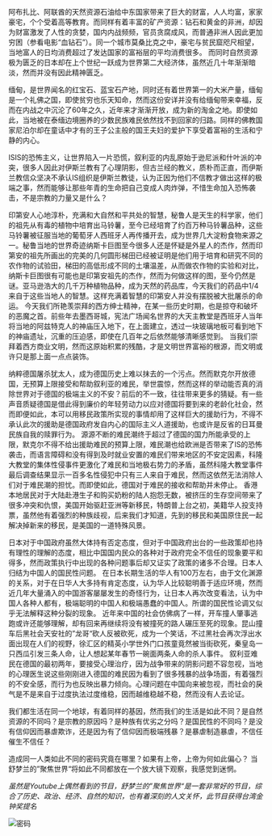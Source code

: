 阿布扎比、阿联酋的天然资源石油给中东国家带来了巨大的财富，人人均富，家家豪宅，个个受着高等教育。而同样有着丰富的矿产资源：钻石和黄金的非洲，却因为财富激发了人性的贪婪，国内内战频频，官员贪腐成风，而普通非洲人因此更加穷困（参看电影“血钻石”）。同一个城市莫桑比克之中，豪宅与贫民窟咫尺相望，当地富人的日均消费超过了发达国家的富裕层的平均消费很多。 而同时自然资源极为匮乏的日本却在上个世纪一跃成为世界第二大经济体，虽然近几十年渐渐暗淡，然而并没有因此精神匮乏。

缅甸，是世界闻名的红宝石、蓝宝石产地，同时还有着世界第一的大米产量，缅甸是一个礼佛之国，即使贫穷也乐天知命，然而这份安详并没有给缅甸带来幸福，反而在内战之中沉沦了60年之久，近年来才渐渐开放，成为新的淘金之地。即使如此，当地被在泰缅边境圈养的少数民族难民依然找不到回家的归路。同样的佛教国家尼泊尔却在童话中才有的王子公主般的国王夫妇的爱护下享受着富裕的生活和宁静的内心。

ISIS的恐怖主义，让世界陷入一片恐慌，叙利亚的内乱原始于逊尼派和什叶派的冲突，很多人因此对伊斯兰教有了心理阴影，但古兰经的教义，质朴而正直，而伊斯兰教信众坚决不承认IS组织是伊斯兰教徒，认为正因为他们不信教才做出这样的极端之事，然而能够让那些年青的生命把自己变成人肉炸弹，不惜生命加入恐怖袭击，不是宗教的力量又是什么？

印第安人心地淳朴，充满和大自然和平共处的智慧，秘鲁人是天生的科学家，他们的祖先从有毒的植物中培育出马铃薯，至今已经培育了约百万种马铃薯品种，这些马铃薯被征服当地的葡萄牙人西班牙人再传播开去，成为世界几大淀粉食物来源之一。秘鲁当地的世界奇迹纳斯卡巨图至今很多人还是怀疑是外星人的杰作，然而印第安的祖先所画出的完美的几何圆形梯田已经被证明是他们用于培育和研究不同的农作物的试验田，梯田的高低形成不同的土壤温差，从而做农作物的实验和对比，纳斯卡巨图很有可能也是印第安祖先的杰作，然而为何做这样的图，至今仍然是谜。亚马逊浩大的几千万种植物品种，成为天然的药品库，今天我们的药品中1/4来自于这些当地人的智慧。这样充满着智慧的印第安人并没有摆脱被大批屠杀的命运。 今天我们所艳羡崇拜的西方绅士精神，在某一些历史时期，也是掠夺和破坏的恶魔之首。前些年去墨西哥城，宪法广场闻名世界的大天主教堂是西班牙人当年将当地的阿兹特克人的神庙压入地下，在上面建立，透过一块玻璃地板可看到地下的神庙遗址，沉重的压迫感，即使在几百年之后依然能够清晰感觉到。 当我们崇拜着西方商业文明，然而这原始积累的残酷，才是文明世界富裕的根源，而文明或许只是那上面一点点装饰。

纳粹德国屠杀犹太人，成为德国历史上难以抹去的一个污点。然而默克尔开放德国，无预算上限接受和帮助叙利亚的难民，举世震惊，然而这样的举动能否真的消除世界对于德国的极端主义的不安？前后的不一致，往往带来更多的猜疑。有一些声音质疑德国是借此得到廉价的年轻劳动力以应对德国将要到来的老龄化社会，然而即便如此，本可以用移民政策所实现的事情却用了这样巨大的援助行为，不得不承认此次的援助是德国政府发自内心的国际主义人道援助，也或许是反省的日耳曼民族自我的赎罪行为。 源源不断的难民潮终于超过了德国的国力所能承受的上限，默克尔不得不给出援助难民的预算上限，难民潮也给欧洲是否带来了IS的恐怖袭击，而语言障碍和没有得到及时就业安置的难民们带来地区的不安定因素，科隆大教堂的集体性侵事件更激化了难民和当地极右势力的矛盾，虽然科隆大教堂事件最后调查结果显示一百多名性侵犯中只有三人来自于难民，然而这依然无法消除人们对于难民潮的担忧。而即使如此，德国对于难民的接收和帮助并未停止。 香港本地居民对于大陆赴港生子和购买奶粉的陆人抱怨无数，被挤压的生存空间带来了很多冲突和仇恨，美国开始驱赶亚洲等新移民，特朗普上台之初，美籍华人投支持票，虽然他有着强烈的种族歧视，后来我们才知道，先到的移民和美国原住民一起解决掉新来的移民，是美国的一道特殊风景。

日本对于中国政府虽然大体持有否定态度，但对于中国政府出台的一些政策却也持有理性的理解的态度，相比中国国内民众的各种对于政府完全不信任的现象要平和得多，然而政策执行中出现的各种问题事后却又证实了政策的诸多不合理。日本人归结为中国人的国民性问题。 在日本长期生活的华人有100万左右，由于文化渊源的关系，对于在日华人大多持有肯定态度，认为华人比较聪明善于适应环境，然而近几年大量涌入的中国游客屡屡发生的奇怪行为，让日本人再次改变看法，认为中国人各种人都有，极端聪明的中国人和极端愚蠢的中国人。所谓的国民性论调又似乎无法解释这种分裂的现象。 近年来中国的社会仿佛病了一样，开车撞人肇事逃跑或许还能够理解，却有回来再继续将没有被撞死的路人碾压至死的现象。昆山撞车后黑社会天安社的”龙哥“砍人反被砍死，成为一个笑话，不过黑社会再次浮出水面出现在人们的视野，徐汇区的精英小学世外门口孩童竟然被当街砍死，秦皇岛一只西瓜引发三条人命，让人想起某年春节一碗面两条人命的杀人事件。 叙利亚难民在德国的最初两年，要接受心理治疗，因为战争带来的阴影问题不容忽视，当地的心理医生说这些刚刚进入德国的难民因为看到了很多残暴的战争场面，有着强烈的不安全感，而行为也反映出暴力倾向。心理问题在中国向来被忽视，而社会的戾气是不是来自于过度执法过度维稳，因而越维稳越不稳，然而没有人去论证。

我们都生活在同一个地球，有着同样的基因，然而我们的生活是如此不同？是自然资源的不同吗？是宗教的原因吗？是种族有优劣之分吗？是国民性的不同吗？是没有信仰因而暴虐欺诈，还是因为有了信仰因而极端残暴？是暴虐制造暴虐，不信任催生不信任？

造成同一人类如此不同的密码究竟在哪里？如果有上帝，上帝为何如此偏心？ 当舒梦兰的”聚焦世界“将如此不同都放在一个放大镜下观察，我感觉到迷惘。

_虽然是Youtube上偶然看到的节目，舒梦兰的”聚焦世界“是一套非常好的节目，综合了历史、政治、经济、自然的知识，也有着深刻的人文关怀，此节目获得台湾金钟奖提名_


![密码](https://user-images.githubusercontent.com/23494365/45608434-bf73ea00-ba8d-11e8-9862-7ef9b5499f0f.jpg)





